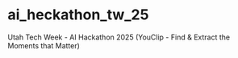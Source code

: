# ai_heckathon_tw_25
Utah Tech Week - AI Hackathon 2025 (YouClip - Find &amp; Extract the Moments that Matter)
